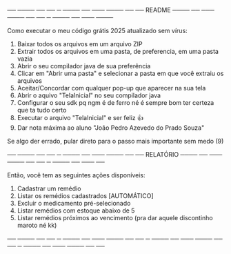 ── ──── ── ── ─ ──── ── ─── ──── ── ── README ──── ── ─── ──── ── ── ─ ──── ── ─── ────

Como executar o meu código grátis 2025 atualizado sem vírus:

1. Baixar todos os arquivos em um arquivo ZIP
2. Extrair todos os arquivos em uma pasta, de preferencia, em uma pasta vazia
3. Abrir o seu compilador java de sua preferência
4. Clicar em "Abrir uma pasta" e selecionar a pasta em que você extraiu os arquivos
5. Aceitar/Concordar com qualquer pop-up que aparecer na sua tela
6. Abrir o aquivo "TelaInicial" no seu compilador java
7. Configurar o seu sdk pq ngm é de ferro né é sempre bom ter certeza que ta tudo certo
8. Executar o arquivo "TelaInicial" e ser feliz 👍
9. Dar nota máxima ao aluno "João Pedro Azevedo do Prado Souza"

Se algo der errado, pular direto para o passo mais importante sem medo (9)
 
── ──── ── ── ─ ──── ── ─── ──── ── ── RELATÓRIO ──── ── ─── ──── ── ── ─ ──── ── ─── ──

Então, você tem as seguintes ações disponíveis:

1. Cadastrar um remédio
2. Listar os remédios cadastrados [AUTOMÁTICO]
3. Excluir o medicamento pré-selecionado
4. Listar remédios com estoque abaixo de 5
5. Listar remédios próximos ao vencimento (pra dar aquele discontinho maroto né kk)

── ──── ── ── ─ ──── ── ─── ──── ── ── ─ ──── ── ─── ──── ── ── ─ ──── ── ─── ──── ── ──
